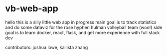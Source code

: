 # vb-web-app

hello this is a silly little web app in progress
main goal is to track statistics and do some dataviz for the rose hyphen hulman volleyball team (woo!)
side goal is to learn docker, react, flask, and get more experience with full stack dev

contributors: joshua lowe, kallista zhang